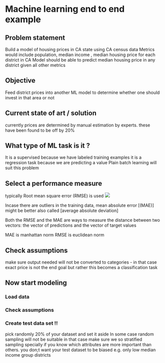 # Machine learning end to end example

## Problem statement

Build a model of housing prices in CA state using CA census data
Metrics would include population, median income , median housing price for each district in CA
Model should be able to predict median housing price in any district given all other metrics

## Objective
Feed district prices into another ML model to determine whether one should invest in that area or not

## Current state of art / solution
currently prices are determined by manual estimation by experts. these have been found to be off by 20%

## What type of ML task is it ?
It is a supervised because we have labeled training examples
it is a regression task because we are predicting a value
Plain batch learning will suit this problem

## Select a performance measure
typically Root mean square error (RMSE) is used 
![](https://www.includehelp.com/ml-ai/Images/rmse-1.jpg)

Incase there are outliers in the training data, mean absolute error [(MAE)]
might be better also called [average absolute deviation]

Both the RMSE and the MAE are ways to measure the distance between two vectors: the vector of predictions and the vector of target values

MAE is manhattan norm
RMSE is euclidean norm

## Check assumptions
make sure output needed will not be converted to categories - in that case exact price is not the end goal but rather this becomes a classification task

## Now start modeling

### Load data
### Check assumptions
### Create test data set !!
pick randomly 20% of your dataset and set it aside
In some case random sampling will not be suitable in that case make sure we
so stratified  sampling specially if you know which attributes are more important than others. you don;t want your test dataset to be biased e.g. only low median income group districts




